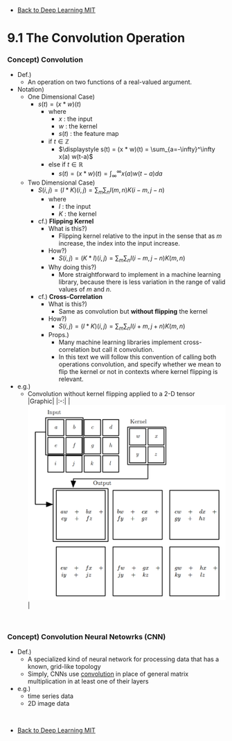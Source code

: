 * [Back to Deep Learning MIT](../../main.md)

# 9.1 The Convolution Operation

### Concept) Convolution
- Def.)
  - An operation on two functions of a real-valued argument.
- Notation)
  - One Dimensional Case)
    - $`s(t) = (x * w)(t)`$
      - where
        - $`x`$ : the input
        - $`w`$ : the kernel
        - $`s(t)`$ : the feature map
      - if $`t\in\mathbb{Z}`$
        - $`\displaystyle s(t) = (x * w)(t) = \sum_{a=-\infty}^\infty x(a) w(t-a)`$
      - else if $`t\in\mathbb{R}`$
        - $`\displaystyle s(t) = (x * w)(t) = \int_{\infty}^\infty x(a) w(t-a) da`$
  - Two Dimensional Case)
    - $`\displaystyle S(i,j) = (I*K)(i,j) = \sum_m\sum_nI(m,n)K(i-m, j-n)`$
      - where
        - $`I`$ : the input
        - $`K`$ : the kernel
    - cf.) **Flipping Kernel**
      - What is this?)
        - Flipping kernel relative to the input in the sense that as $`m`$ increase, the index into the input increase.
      - How?)
        - $`\displaystyle S(i,j) = (K*I)(i,j) = \sum_m\sum_nI(i-m, j-n)K(m,n)`$
      - Why doing this?)
        - More straightforward to implement in a machine learning library, because there is less variation in the range of valid values of $`m`$ and $`n`$.
    - cf.) **Cross-Correlation**
      - What is this?)
        - Same as convolution but **without flipping** the kernel
      - How?)
        - $`\displaystyle S(i,j) = (I*K)(i,j) = \sum_m\sum_nI(i+m, j+n)K(m,n)`$
      - Props.)
        - Many machine learning libraries implement cross-correlation but call it convolution.
        - In this text we will follow this convention of calling both operations convolution, and specify whether we mean to flip the kernel or not in contexts where kernel flipping is relevant.
- e.g.)
  - Convolution without kernel flipping applied to a 2-D tensor   
    |Graphic|
    |:-:|
    |<img src="images/001.png" width="600px">|



<br>

### Concept) Convolution Neural Netowrks (CNN)
- Def.)
  - A specialized kind of neural network for processing data that has a known, grid-like topology
  - Simply, CNNs use [convolution](#concept-convolution) in place of general matrix multiplication in at least one of their layers
- e.g.)
  - time series data
  - 2D image data













<br>

* [Back to Deep Learning MIT](../../main.md)